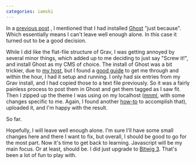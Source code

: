 ```yaml
---
categories: iamski
---
```


In a [previous post](https://i-am.ski/sometimes-too-many-choices-is-a-bad-thing/)
, I mentioned that I had installed [Ghost](https://ghost.org/) "just because".
Which essentially means I can't leave well enough alone. In this case it turned
out to be a good decision.
<!--more-->
While I did like the flat-file structure of Grav, I was getting annoyed by
several minor things, which added up to me deciding to just say "Screw it!", and
install Ghost as my CMS of choice. The install of Ghost was a bit trickier, due
to [my host](https://www.dreamhost.com), but I found a [good guide](https://techsparx.com/nodejs/deployment/dreamhost-passenger-ghost.html) to get
me through and within the hour, I had it setup and running. I only had six
entries from my Grav install, and I had copied those to a text file previously.
So it was a fairly painless process to post them in Ghost and get them tagged as
I saw fit. Then I zipped up the theme I was using on my localhost ([mnml](https://github.com/curiositry/mnml-ghost-theme), with
some changes specific to me. Again, I found another [how-to](https://grantwinney.com/how-to-customize-the-default-casper-theme-in-ghost/) to
accomplish that), uploaded it, and I'm happy with the result.

So far.

Hopefully, I will leave well enough alone. I'm sure I'll have some small changes
here and there I want to fix, but overall, I should be good to go for the most
part. Now it's time to get back to learning. Javascript will be my main focus.
Or at least, should be. I did just upgrade to [Bitwig 3](https://www.bitwig.com).
That's been a lot of fun to play with.

